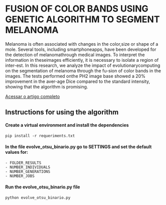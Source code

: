 # FUSION OF COLOR BANDS USING GENETIC ALGORITHM TO SEGMENT MELANOMA

Melanoma is often associated with changes in the color,size or shape of a mole.  Several tools, including smartphoneapps,  have  been  developed  for  the  detection  of  melanomathrough medical images. To interpret the information in theseimages efficiently, it is necessary to isolate a region of inter-est.  In this research, we analyze the impact of evolutionarycomputing on the segmentation of melanoma through the fu-sion of color bands in the images.   The tests performed onthe PH2 image base showed a 20% improvement in the aver-age Dice compared to the standard intensity, showing that the algorithm is promising.

[Acessar o artigo completo](https://ieeexplore.ieee.org/document/9153438)

## Instructions for using the algorithm

#### Create a virtual environment and install the dependencies

    pip install -r requeriments.txt

#### In the file evolve_otsu_binario.py go to SETTINGS and set the default values for:    
    - FOLDER_RESULTS     
    - NUMBER_INDIVIDUALS     
    - NUMBER_GENERATIONS            
    - NUMBER_JOBS      

#### Run the evolve_otsu_binario.py file
    
    python evolve_otsu_binario.py
